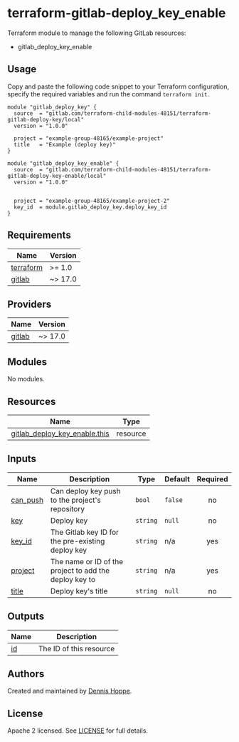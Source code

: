 # terraform-gitlab-deploy_key_enable

Terraform module to manage the following GitLab resources:

* gitlab_deploy_key_enable

## Usage

Copy and paste the following code snippet to your Terraform configuration,
specify the required variables and run the command `terraform init`.

```hcl
module "gitlab_deploy_key" {
  source  = "gitlab.com/terraform-child-modules-48151/terraform-gitlab-deploy-key/local"
  version = "1.0.0"

  project = "example-group-48165/example-project"
  title   = "Example (deploy key)"
}

module "gitlab_deploy_key_enable" {
  source  = "gitlab.com/terraform-child-modules-48151/terraform-gitlab-deploy-key-enable/local"
  version = "1.0.0"


  project = "example-group-48165/example-project-2"
  key_id  = module.gitlab_deploy_key.deploy_key_id
}
```

<!-- BEGIN_TF_DOCS -->
## Requirements

| Name | Version |
|------|---------|
| <a name="requirement_terraform"></a> [terraform](#requirement\_terraform) | >= 1.0 |
| <a name="requirement_gitlab"></a> [gitlab](#requirement\_gitlab) | ~> 17.0 |

## Providers

| Name | Version |
|------|---------|
| <a name="provider_gitlab"></a> [gitlab](#provider\_gitlab) | ~> 17.0 |

## Modules

No modules.

## Resources

| Name | Type |
|------|------|
| [gitlab_deploy_key_enable.this](https://registry.terraform.io/providers/gitlabhq/gitlab/latest/docs/resources/deploy_key_enable) | resource |

## Inputs

| Name | Description | Type | Default | Required |
|------|-------------|------|---------|:--------:|
| <a name="input_can_push"></a> [can\_push](#input\_can\_push) | Can deploy key push to the project's repository | `bool` | `false` | no |
| <a name="input_key"></a> [key](#input\_key) | Deploy key | `string` | `null` | no |
| <a name="input_key_id"></a> [key\_id](#input\_key\_id) | The Gitlab key ID for the pre-existing deploy key | `string` | n/a | yes |
| <a name="input_project"></a> [project](#input\_project) | The name or ID of the project to add the deploy key to | `string` | n/a | yes |
| <a name="input_title"></a> [title](#input\_title) | Deploy key's title | `string` | `null` | no |

## Outputs

| Name | Description |
|------|-------------|
| <a name="output_id"></a> [id](#output\_id) | The ID of this resource |
<!-- END_TF_DOCS -->

## Authors

Created and maintained by [Dennis Hoppe](https://gitlab.com/dhoppeIT).

## License

Apache 2 licensed. See [LICENSE](LICENSE) for full details.
